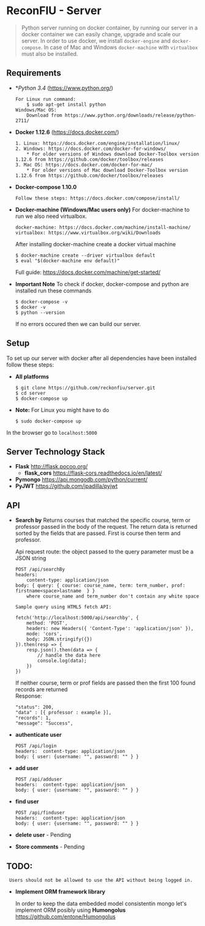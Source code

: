 # ReconFIU - Server 

> Python server running on docker container, by running our server in a docker container we can easily change, upgrade and scale our server. In order to use docker, we install `docker-engine` and `docker-compose`. In case of Mac and Windows `docker-machine` with `virtualbox` must also be installed.   

## Requirements

* **Python 3.4* (https://www.python.org/)
    ```
    For Linux run command:
        $ sudo apt-get install python
    Windows/Mac OS:
        Download from https://www.python.org/downloads/release/python-2711/
    ```
    
* **Docker 1.12.6** (https://docs.docker.com/)
    ```
    1. Linux: https://docs.docker.com/engine/installation/linux/
    2. Windows: https://docs.docker.com/docker-for-windows/
        * For older versions of Windows download Docker-Toolbox version 1.12.6 from https://github.com/docker/toolbox/releases
    3. Mac OS: https://docs.docker.com/docker-for-mac/
        * For older versions of Mac download Docker-Toolbox version 1.12.6 from https://github.com/docker/toolbox/releases
    ```
    
* **Docker-compose 1.10.0** 
    ```
    Follow these steps: https://docs.docker.com/compose/install/
    ```
    
* **Docker-machine (Windows/Mac users only)** For docker-machine to run we also need virtualbox. 
    ```
    docker-machine: https://docs.docker.com/machine/install-machine/
    virtualbox: https://www.virtualbox.org/wiki/Downloads
    ```
    After installing docker-machine create a docker virtual machine
    ```
    $ docker-machine create --driver virtualbox default
    $ eval "$(docker-machine env default)"
    ```
    
    Full guide: https://docs.docker.com/machine/get-started/
* **Important Note**
    To check if docker, docker-compose and python are installed run these commands
    ```
    $ docker-compose -v
    $ docker -v
    $ python --version
    ```
    
    If no errors occured then we can build our server.
    
## Setup
To set up our server with docker after all dependencies have been installed follow these steps:
 
* **All platforms** 
    ```
    $ git clone https://github.com/reckonfiu/server.git
    $ cd server
    $ docker-compose up
    ```
    
* **Note:** For Linux you might have to do
    ```
    $ sudo docker-compose up
    ```
    
 In the browser go to `localhost:5000`   
    
## Server Technology Stack
* **Flask** http://flask.pocoo.org/ 
    * **flask_cors** https://flask-cors.readthedocs.io/en/latest/
* **Pymongo**  https://api.mongodb.com/python/current/ 
* **PyJWT** https://github.com/jpadilla/pyjwt

## API
* **Search by**
    Returns courses that matched the specific course, term or professor passed in the body of the request. The return data is returned sorted by the fields that are passed. First is course then term and professor. 
    
    Api request route: the object passed to the query parameter must be a JSON string
    ```
    POST /api/searchBy
    headers: 
        content-type: application/json
    body: { query: { course: course_name, term: term_number, prof: firstname<space>lastname  } }
        where course_name and term_number don't contain any white space
        
    Sample query using HTML5 fetch API:
    
    fetch('http://localhost:5000/api/searchby', {
        method: 'POST',
        headers: new Headers({ 'Content-Type': 'application/json' }),
        mode: 'cors',
        body: JSON.stringify({})
    }).then(resp => {
        resp.json().then(data => {						
            // handle the data here				
            console.log(data);
        })
    })
    ```    
    If neither course, term or prof fields are passed then the first 100 found records are returned  
    Response:
    ```
    "status": 200,
    "data" : [{ professor : example }],
    "records": 1,
    "message": "Success",
    ```
    
* **authenticate user**
    ```
    POST /api/login
    headers:  content-type: application/json
    body: { user: {username: "", password: "" } }
    ```
    
* **add user**
    ```
    POST /api/adduser
    headers:  content-type: application/json
    body: { user: {username: "", password: "" } }
    ```
    
* **find user**
    ```
    POST /api/finduser
    headers:  content-type: application/json
    body: { user: {username: "", password: "" } }
    ```
    
* **delete user**    - Pending   
* **Store comments** - Pending



## TODO:
     Users should not be allowed to use the API without being logged in.
* **Implement ORM framework library**

     In order to keep the data embedded model consistentin mongo let's implement ORM posibly using
     **Humongolus** https://github.com/entone/Humongolus
    
